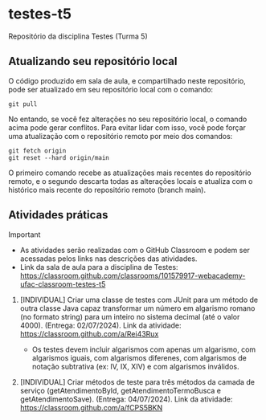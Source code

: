 # testes-t5
Repositório da disciplina Testes (Turma 5) 

## Atualizando seu repositório local

O código produzido em sala de aula, e compartilhado neste repositório, pode ser atualizado em seu repositório local com o comando:

```console
git pull
```

No entando, se você fez alterações no seu repositório local, o comando acima pode gerar conflitos. Para evitar lidar com isso, você pode forçar uma atualização com o repositório remoto por meio dos comandos:

```console
git fetch origin
git reset --hard origin/main
```

O primeiro comando recebe as atualizações mais recentes do repositório remoto, e o segundo descarta todas as alterações locais e atualiza com o histórico mais recente do repositório remoto (branch main).


## Atividades práticas

> [!IMPORTANT]
>
> - As atividades serão realizadas com o GitHub Classroom e podem ser acessadas pelos links nas descrições das atividades.
> - Link da sala de aula para a disciplina de Testes: https://classroom.github.com/classrooms/101579917-webacademy-ufac-classroom-testes-t5

1. [INDIVIDUAL] Criar uma classe de testes com JUnit para um método de outra classe Java capaz transformar um número em algarismo romano (no formato string) para um inteiro no sistema decimal (até o valor 4000). (Entrega: 02/07/2024). Link da atividade: https://classroom.github.com/a/Rei43Rux

    - Os testes devem incluir algarismos com apenas um algarismo, com algarismos iguais, com algarismos diferenes, com algarismos de notação subtrativa (ex: IV, IX, XIV) e com algarismos inválidos.

2. [INDIVIDUAL] Criar métodos de teste para três métodos da camada de serviço (getAtendimentoById, getAtendimentoTermoBusca e getAtendimentoSave). (Entrega: 04/07/2024). Link da atividade: https://classroom.github.com/a/fCPS5BKN